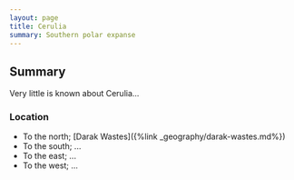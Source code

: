 ```yaml
---
layout: page
title: Cerulia
summary: Southern polar expanse
---
```


## Summary

Very little is known about Cerulia...

### Location

- To the north; \[Darak Wastes]\({%link \_geography/darak-wastes.md%})
- To the south; ...
- To the east; ...
- To the west; ...
